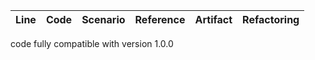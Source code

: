 | Line | Code | Scenario | Reference | Artifact | Refactoring |
| :--: | :--- | :------- | :-------: | :------- | :---------- |

code fully compatible with version 1.0.0